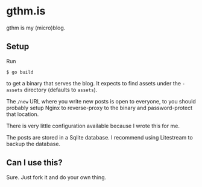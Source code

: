 # gthm.is

gthm is my (micro)blog.

## Setup

Run
```
$ go build
```
to get a binary that serves the blog.
It expects to find assets under the `-assets` directory (defaults to `assets`).

The `/new` URL where you write new posts is open to everyone, to you
should probably setup Nginx to reverse-proxy to the binary and password-protect
that location.

There is very little configuration available because I wrote this for me.

The posts are stored in a Sqlite database.
I recommend using Litestream to backup the database. 

## Can I use this?

Sure.
Just fork it and do your own thing.

